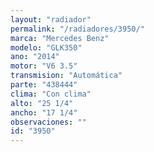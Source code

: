 ```yaml
---
layout: "radiador"
permalink: "/radiadores/3950/"
marca: "Mercedes Benz"
modelo: "GLK350"
ano: "2014"
motor: "V6 3.5"
transmision: "Automática"
parte: "438444"
clima: "Con clima"
alto: "25 1/4"
ancho: "17 1/4"
observaciones: ""
id: "3950"
---
```


